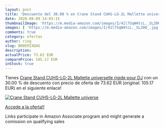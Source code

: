 ```yaml
---
layout: post
title: 'Descuento del 30.00 % en Crane Stand CUHS-LG-2L Mallette universe'
date: 2020-08-09 14:03:15
thumbnailImage: 'https://m.media-amazon.com/images/I/41l7SqW4tcL._SL200_.jpg'
images: [ 'https://m.media-amazon.com/images/I/41l7SqW4tcL._SL200_.jpg' ]
comments: true
category: ofertas
author: ring
slug: B00E9IXQ4G
description:
actualPrice: 73.62 EUR
comparePrice: 105.17 EUR
inStock: true
---
```


Tienes [Crane Stand CUHS-LG-2L Mallette universelle rigide pour DJ](https://www.amazon.fr/dp/B00E9IXQ4G/?tag=tolees0d-21) con un 30.00 % de descuento con precio de oferta de 73.62 EUR (original: 105.17 EUR) en el siguiente enlace!

[![Crane Stand CUHS-LG-2L Mallette universe](https://m.media-amazon.com/images/I/41l7SqW4tcL._SL200_.jpg)](https://www.amazon.fr/dp/B00E9IXQ4G/?tag=tolees0d-21)

[Accede a la oferta!!](https://www.amazon.fr/dp/B00E9IXQ4G/?tag=tolees0d-21)

Links participate in Amazon Associate program and might generate a comission on qualifying sales


